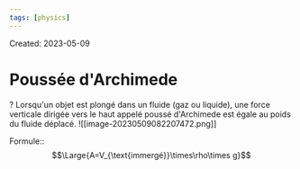 ```yaml
---
tags: [physics] 
---
```

Created: 2023-05-09

# Poussée d'Archimede
?
Lorsqu'un objet est plongé dans un fluide (gaz ou liquide), une force verticale dirigée vers le haut appelé poussé d'Archimede est égale au poids du fluide déplacé.
![[image-20230509082207472.png]]
<!--SR:!2024-02-16,119,170-->

Formule::$$\Large{A=V_{\text{immergé}}\times\rho\times g}$$
<!--SR:!2024-02-24,32,130-->